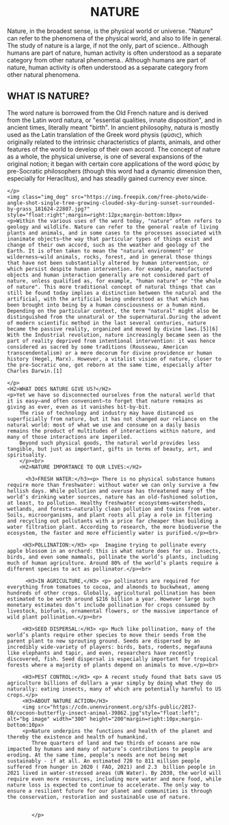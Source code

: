 <!DOCTYPE html>

<html>
<head>
    <title>webpage</title>
    <style type="text/css"></style>

</head>
<body>
    <h1 align="center">NATURE</h1>
    <p>Nature, in the broadest sense, is the physical world or universe. "Nature" can refer to the phenomena of the physical world, and also to life in general. The study of nature is a large, if not the only, part of science.. Although humans are part of nature, human activity is often understood as a separate category from other natural phenomena.. Although humans are part of nature, human activity is often understood as a separate category from other natural phenomena.</p>
    <H2>WHAT IS NATURE?</H2>
    <p>The word nature is borrowed from the Old French nature and is derived from the Latin word natura, or "essential qualities, innate disposition", and in ancient times, literally meant "birth". In ancient philosophy, natura is mostly used as the Latin translation of the Greek word physis (φύσις), which originally related to the intrinsic characteristics of plants, animals, and other features of the world to develop of their own accord. The concept of nature as a whole, the physical universe, is one of several expansions of the original notion; it began with certain core applications of the word φύσις by pre-Socratic philosophers (though this word had a dynamic dimension then, especially for Heraclitus), and has steadily gained currency ever since.

    </p>
    <img class="img_deg" src="https://img.freepik.com/free-photo/wide-angle-shot-single-tree-growing-clouded-sky-during-sunset-surrounded-by-grass_181624-22807.jpg?" style="float:right";margin=right:12px;margin-bottom:10px>
    <p>Within the various uses of the word today, "nature" often refers to geology and wildlife. Nature can refer to the general realm of living plants and animals, and in some cases to the processes associated with inanimate objects—the way that particular types of things exist and change of their own accord, such as the weather and geology of the Earth. It is often taken to mean the "natural environment" or wilderness—wild animals, rocks, forest, and in general those things that have not been substantially altered by human intervention, or which persist despite human intervention. For example, manufactured objects and human interaction generally are not considered part of nature, unless qualified as, for example, "human nature" or "the whole of nature". This more traditional concept of natural things that can still be found today implies a distinction between the natural and the artificial, with the artificial being understood as that which has been brought into being by a human consciousness or a human mind. Depending on the particular context, the term "natural" might also be distinguished from the unnatural or the supernatural.During the advent of modern scientific method in the last several centuries, nature became the passive reality, organized and moved by divine laws.[5][6] With the Industrial revolution, nature increasingly became seen as the part of reality deprived from intentional intervention: it was hence considered as sacred by some traditions (Rousseau, American transcendentalism) or a mere decorum for divine providence or human history (Hegel, Marx). However, a vitalist vision of nature, closer to the pre-Socratic one, got reborn at the same time, especially after Charles Darwin.[1]

    </p>
    <H2>WHAT DOES NATURE GIVE US?</H2>
    <p>Yet we have so disconnected ourselves from the natural world that it is easy—and often convenient—to forget that nature remains as giving as ever, even as it vanishes bit-by-bit.
        The rise of technology and industry may have distanced us superficially from nature, but it has not changed our reliance on the natural world: most of what we use and consume on a daily basis remains the product of multitudes of interactions within nature, and many of those interactions are imperiled.
        Beyond such physical goods, the natural world provides less tangible, but just as important, gifts in terms of beauty, art, and spirituality.
        </p><br>
        <H2>NATURE IMPORTANCE TO OUR LIVES:</H2>
         
          <h3>FRESH WATER:</h3><p> There is no physical substance humans require more than freshwater: without water we can only survive a few hellish days. While pollution and overuse has threatened many of the world’s drinking water sources, nature has an old-fashioned solution, at least, to pollution. Healthy freshwater ecosystems—watersheds, wetlands, and forests—naturally clean pollution and toxins from water. Soils, microorganisms, and plant roots all play a role in filtering and recycling out pollutants with a price far cheaper than building a water filtration plant. According to research, the more biodiverse the ecosystem, the faster and more efficiently water is purified.</p><br>
           
         <H3>POLLINATION:</H3> <p>  Imagine trying to pollinate every apple blossom in an orchard: this is what nature does for us. Insects, birds, and even some mammals, pollinate the world’s plants, including much of human agriculture. Around 80% of the world’s plants require a different species to act as pollinator.</p><br>
           
          <H3>IN AGRICULTURE,</H3> <p> pollinators are required for everything from tomatoes to cocoa, and almonds to buckwheat, among hundreds of other crops. Globally, agricultural pollination has been estimated to be worth around $216 billion a year. However large such monetary estimates don’t include pollination for crops consumed by livestock, biofuels, ornamental flowers, or the massive importance of wild plant pollination.</p><br>
           
         <H3>SEED DISPERSAL:</H3> <p> Much like pollination, many of the world’s plants require other species to move their seeds from the parent plant to new sprouting ground. Seeds are dispersed by an incredibly wide-variety of players: birds, bats, rodents, megafauna like elephants and tapir, and even, researchers have recently discovered, fish. Seed dispersal is especially important for tropical forests where a majority of plants depend on animals to move.</p><br>
           
         <H3>PEST CONTROL:</H3> <p> A recent study found that bats save US agriculture billions of dollars a year simply by doing what they do naturally: eating insects, many of which are potentially harmful to US crops.</p>
         <H3>ABOUT NATURE ACTION</H3>
         <img src="https://cdn.unenvironment.org/s3fs-public/2017-08/cocoon-butterfly-insect-animal-39862.jpg"style="float:left"; alt="bg image" width="300" height="200"margin=right:10px;margin-bottom:10px>
         <p>Nature underpins the functions and health of the planet and thereby the existence and health of humankind.
            Three quarters of land and two thirds of oceans are now impacted by humans and many of nature’s contributions to people are eroding. At the same time, people’s needs are not being met sustainably - if at all. An estimated 720 to 811 million people suffered from hunger in 2020 ( FAO, 2021) and 2.3  billion people in 2021 lived in water-stressed areas (UN Water). By 2030, the world will require even more resources, including more water and more food, while nature loss is expected to continue to accelerate. The only way to ensure a resilient future for our planet and communities is through the conservation, restoration and sustainable use of nature.
           
            
            </p>
</body>

</html>

